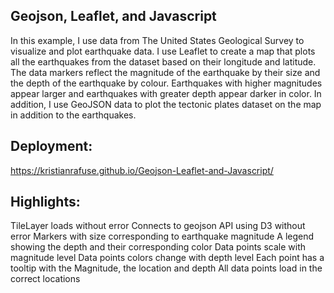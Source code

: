 Geojson, Leaflet, and Javascript
-------
In this example, I use data from The United States Geological Survey to visualize and plot earthquake data. I use Leaflet to create a map that plots all the earthquakes from the dataset based on their longitude and latitude. The data markers reflect the magnitude of the earthquake by their size and the depth of the earthquake by colour. Earthquakes with higher magnitudes appear larger and earthquakes with greater depth appear darker in color. In addition, I use GeoJSON data to plot the tectonic plates dataset on the map in addition to the earthquakes.

Deployment:
-------
https://kristianrafuse.github.io/Geojson-Leaflet-and-Javascript/

Highlights:
-------
TileLayer loads without error
Connects to geojson API using D3 without error
Markers with size corresponding to earthquake magnitude
A legend showing the depth and their corresponding color
Data points scale with magnitude level
Data points colors change with depth level
Each point has a tooltip with the Magnitude, the location and depth
All data points load in the correct locations
